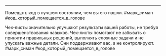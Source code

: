 
---

Помещать код в лучшем состоянии, чем вы его нашли.
#марк_симан #код_который_помещается_в_голове

Чек-листы значительно улучшают результаты вашей работы, не требуя совершенствования навыков. Чек-листы помогают не забывать о принятии правильных решений, выполнять сложные задачи и не упускать важные детали. Они поддерживают вас, а не контролируют.
#марк_симан #код_который_помещается_в_голове 

